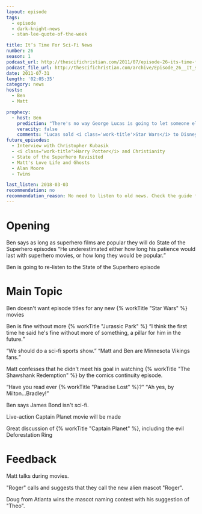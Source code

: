 ```yaml
---
layout: episode
tags:
  - episode
  - dark-knight-news 
  - stan-lee-quote-of-the-week

title: It’s Time For Sci-Fi News
number: 26
season: 1
podcast_url: http://thescifichristian.com/2011/07/episode-26-its-time-for-sci-fi-news/
podcast_file_url: http://thescifichristian.com/archive/Episode_26__It_s_Time_For_Sci-Fi_New.mp3
date: 2011-07-31
length: '02:05:35'
category: news
hosts:
  - Ben
  - Matt

prophecy:
  - host: Ben
    prediction: "There's no way George Lucas is going to let someone else direct a <i class='work-title'>Star Wars</i> movie."
    veracity: false
    comments: "Lucas sold <i class='work-title'>Star Wars</i> to Disney a little over a year later."
future_episodes: 
  - Interview with Christopher Kubasik
  - <i class="work-title">Harry Potter</i> and Christianity
  - State of the Superhero Revisited
  - Matt's Love Life and Ghosts
  - Alan Moore
  - Twins 

last_listen: 2018-03-03
recommendation: no
recommendation_reason: No need to listen to old news. Check the guide for what's interesting in hindsight.
---
```

# Opening
Ben says as long as superhero films are popular they will do State of the Superhero episodes <q class="archivist inline">He underestimated either how long his patience would last with superhero movies, or how long they would be popular.</q>

Ben is going to re-listen to the State of the Superhero episode



# Main Topic

Ben doesn't want episode titles for any new {% workTitle "Star Wars" %} movies

Ben is fine without more {% workTitle "Jurassic Park" %} <q class="archivist inline">I think the first time he said he's fine without more of something, a pillar for him in the future.</q>

<div class="quote">
  <q class="matt">We should do a sci-fi sports show.</q>
  <q class="archivist">Matt and Ben are Minnesota Vikings fans.</q>
</div>

Matt confesses that he didn't meet his goal in watching {% workTitle "The Shawshank Redemption" %} by the comics continuity episode.

<div class="quote">
  <q class="ben">Have you read ever {% workTitle "Paradise Lost" %}?</q>
  <q class="matt">Ah yes, by Milton...Bradley!</q>
</div>

Ben says James Bond isn't sci-fi.

Live-action Captain Planet movie will be made

Great discussion of {% workTitle "Captain Planet" %}, including the evil Deforestation Ring



# Feedback
Matt talks during movies.

"Roger" calls and suggests that they call the new alien mascot "Roger".

Doug from Atlanta wins the mascot naming contest with his suggestion of "Theo".